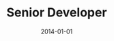 ---
company: ATX Technologies
location: Lisbon
title: Senior Developer
date: 2014-01-01
period: JUN 2019 - PRESENT
tags: experience
---